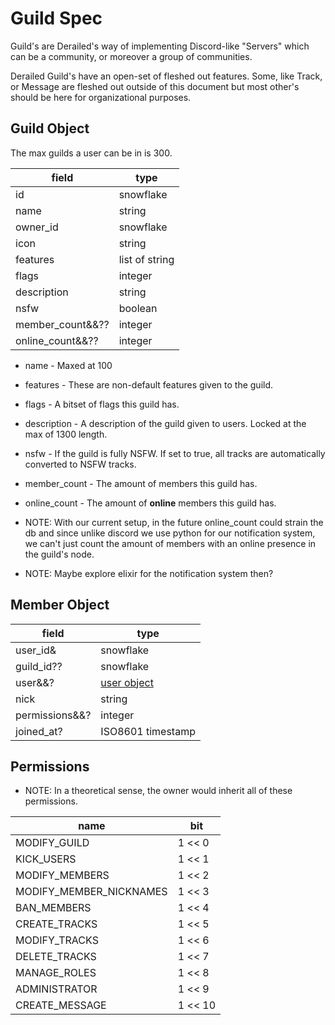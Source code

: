 # Guild Spec
Guild's are Derailed's way of implementing Discord-like "Servers" which can be a community, or moreover a group of communities.

Derailed Guild's have an open-set of fleshed out features. 
Some, like Track, or Message are fleshed out outside of this document but most other's should be here for organizational purposes.

## Guild Object
The max guilds a user can be in is 300.

| field             | type              |
| ----------------- | ----------------- |
| id                | snowflake         |
| name              | string            |
| owner_id          | snowflake         |
| icon              | string            |
| features          | list of string    |
| flags             | integer           |
| description       | string            |
| nsfw              | boolean           |
| member_count&&??  | integer           |
| online_count&&??  | integer           |

* name - Maxed at 100
* features - These are non-default features given to the guild.
* flags - A bitset of flags this guild has.
* description - A description of the guild given to users. Locked at the max of 1300 length.
* nsfw - If the guild is fully NSFW. If set to true, all tracks are automatically converted to NSFW tracks.
* member_count - The amount of members this guild has.
* online_count - The amount of **online** members this guild has.


* NOTE: With our current setup, 
in the future online_count could strain the db and since unlike discord we use
python for our notification system, we can't just count the amount of members with an online presence in the guild's node.

* NOTE: Maybe explore elixir for the notification system then?

## Member Object

| field          | type                                  |
| -------------- | ------------------------------------- |
| user_id&       | snowflake                             |
| guild_id??     | snowflake                             |
| user&&?        | [user object](./user.md#user-object)  |
| nick           | string                                |
| permissions&&? | integer                               |
| joined_at?     | ISO8601 timestamp                     |


## Permissions

* NOTE: In a theoretical sense, the owner would inherit all of these permissions.

| name                      | bit     |
| ------------------------- | ------- |
| MODIFY_GUILD              | 1 << 0  |
| KICK_USERS                | 1 << 1  |
| MODIFY_MEMBERS            | 1 << 2  |
| MODIFY_MEMBER_NICKNAMES   | 1 << 3  |
| BAN_MEMBERS               | 1 << 4  |
| CREATE_TRACKS             | 1 << 5  |
| MODIFY_TRACKS             | 1 << 6  |
| DELETE_TRACKS             | 1 << 7  |
| MANAGE_ROLES              | 1 << 8  |
| ADMINISTRATOR             | 1 << 9  |
| CREATE_MESSAGE            | 1 << 10 |
